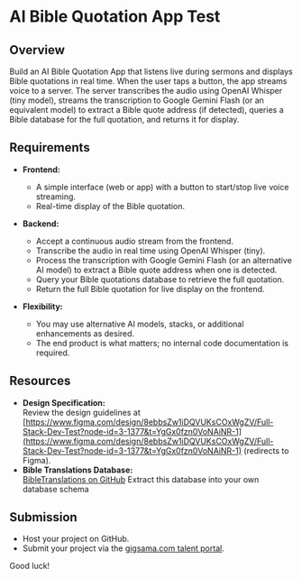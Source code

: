 # AI Bible Quotation App Test

## Overview
Build an AI Bible Quotation App that listens live during sermons and displays Bible quotations in real time. When the user taps a button, the app streams voice to a server. The server transcribes the audio using OpenAI Whisper (tiny model), streams the transcription to Google Gemini Flash (or an equivalent model) to extract a Bible quote address (if detected), queries a Bible database for the full quotation, and returns it for display.

## Requirements
- **Frontend:**  
  - A simple interface (web or app) with a button to start/stop live voice streaming.  
  - Real-time display of the Bible quotation.

- **Backend:**  
  - Accept a continuous audio stream from the frontend.  
  - Transcribe the audio in real time using OpenAI Whisper (tiny).  
  - Process the transcription with Google Gemini Flash (or an alternative AI model) to extract a Bible quote address when one is detected.  
  - Query your Bible quotations database to retrieve the full quotation.  
  - Return the full Bible quotation for live display on the frontend.

- **Flexibility:**  
  - You may use alternative AI models, stacks, or additional enhancements as desired.  
  - The end product is what matters; no internal code documentation is required.
 
## Resources
- **Design Specification:**  
  Review the design guidelines at [https://www.figma.com/design/8ebbsZw1iDQVUKsCOxWgZV/Full-Stack-Dev-Test?node-id=3-1377&t=YgGx0fzn0VoNAiNR-1](https://www.figma.com/design/8ebbsZw1iDQVUKsCOxWgZV/Full-Stack-Dev-Test?node-id=3-1377&t=YgGx0fzn0VoNAiNR-1) (redirects to Figma).
- **Bible Translations Database:**  
  [BibleTranslations on GitHub](https://github.com/jadenzaleski/BibleTranslations)
  Extract this database into your own database schema

## Submission
- Host your project on GitHub.  
- Submit your project via the [gigsama.com talent portal](https://talent.gigsama.com/).

Good luck!
